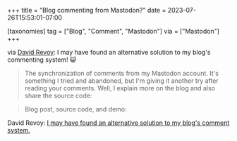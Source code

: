 +++
title = "Blog commenting from Mastodon?"
date = 2023-07-26T15:53:01-07:00

[taxonomies]
tag = ["Blog", "Comment", "Mastodon"]
via = ["Mastodon"]
+++

via [David Revoy](https://framapiaf.org/@davidrevoy/110781413323024163): I may have found an alternative solution to my blog&#39;s commenting system! 😺

<!-- more -->

> The synchronization of comments from my Mastodon account. It's something I tried and abandoned, but I'm giving it another try after reading your comments. Well, I explain more on the blog and also share the source code:

> Blog post, source code, and demo:

David Revoy: [I may have found an alternative solution to my blog&#039;s comment system.](https://www.davidrevoy.com/article981/i-may-have-found-an-alternative-solution-to-my-blogs-comment-system)
